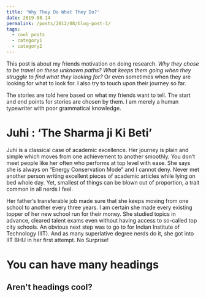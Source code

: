 ```yaml
---
title: 'Why They Do What They Do?'
date: 2019-08-14
permalink: /posts/2012/08/blog-post-1/
tags:
  - cool posts
  - category1
  - category2
---
```


This post is about my friends motivation on doing research. _Why they chose to be travel on these unknown paths? What keeps them going when they struggle to find what they looking for?_ Or even sometimes when they are looking for what to look for. I also try to touch upon their journey so far.

The stories are told here based on what my friends want to tell. The start and end points for stories are chosen by them. I am merely a human typewriter with poor grammatical knowledge.

Juhi : ‘The Sharma ji Ki Beti’
======

Juhi is a classical case of academic excellence. Her journey is plain and simple which moves from one achievement to another smoothly. You don’t meet people like her often who performs at top level with ease. She says she is always on “Energy Conservation Mode” and I cannot deny. Never met another person writing excellent pieces of academic articles while lying on bed whole day. Yet, smallest of things can be blown out of proportion, a trait common in all nerds I feel.

Her father’s transferable job made sure that she keeps moving from one school to another every three years. I am certain she made every existing topper of her new school run for their money. She studied topics in advance, cleared talent exams even without having access to so-called top city schools. An obvious next step was to go to for Indian Institute of Technology (IIT). And as many superlative degree nerds do it, she got into IIT BHU in her first attempt. No Surprise!



You can have many headings
======

Aren't headings cool?
------
